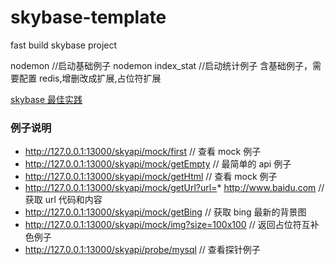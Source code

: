 # skybase-template

fast build skybase project

nodemon //启动基础例子
nodemon index_stat //启动统计例子 含基础例子，需要配置 redis,增删改成扩展,占位符扩展

[skybase 最佳实践](https://github.com/kongnet/skybase/blob/master/BestPractice.md)

### 例子说明

- http://127.0.0.1:13000/skyapi/mock/first // 查看 mock 例子
- http://127.0.0.1:13000/skyapi/mock/getEmpty // 最简单的 api 例子
- http://127.0.0.1:13000/skyapi/mock/getHtml // 查看 mock 例子
- http://127.0.0.1:13000/skyapi/mock/getUrl?url=* http://www.baidu.com // 获取 url 代码和内容
- http://127.0.0.1:13000/skyapi/mock/getBing // 获取 bing 最新的背景图
- http://127.0.0.1:13000/skyapi/mock/img?size=100x100 // 返回占位符互补色例子
- http://127.0.0.1:13000/skyapi/probe/mysql // 查看探针例子
